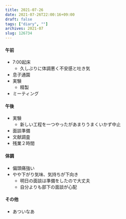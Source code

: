 ```yaml
---
title: 2021-07-26
date: 2021-07-26T22:00:16+09:00
draft: false
tags: ["diary", ""]
archives: 2021-07
slug: 126734
---
```

#### 午前
- 7:00起床
  - 久しぶりに体調悪く不安感と吐き気
- 息子通園
- 実験
  - 精製
- ミーティング
#### 午後
- 実験
  - 新しい工程を一つやったがあまりうまくいかず中止
- 面談準備
- 文献調査
- 残業２時間
#### 体調
- 偏頭痛強い
- やや下がり気味、気持ちが下向き
  - 明日の面談は準備をしたので大丈夫
  - 自分よりも部下の面談が心配
#### その他
- あついなあ